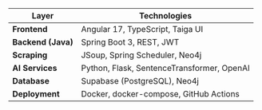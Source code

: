 | Layer | Technologies |
|-------|--------------|
| **Frontend** | Angular 17, TypeScript, Taiga UI |
| **Backend (Java)** | Spring Boot 3, REST, JWT |
| **Scraping** | JSoup, Spring Scheduler, Neo4j |
| **AI Services** | Python, Flask, SentenceTransformer, OpenAI |
| **Database** | Supabase (PostgreSQL), Neo4j |
| **Deployment** | Docker, docker-compose, GitHub Actions |

